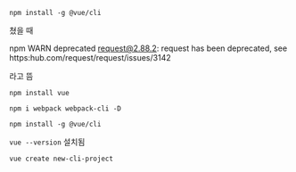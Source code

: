 `npm install -g @vue/cli`

쳤을 때

npm WARN deprecated request@2.88.2: request has been deprecated, see https:hub.com/request/request/issues/3142

라고  뜸

`npm install vue`

`npm i webpack webpack-cli -D`



`npm install -g @vue/cli` 



`vue --version` 설치됨



`vue create new-cli-project`